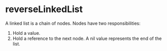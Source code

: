 # reverseLinkedList

A linked list is a chain of nodes. Nodes have two responsibilities:
1. Hold a value.
2. Hold a reference to the next node. A nil value represents the end of the list.
